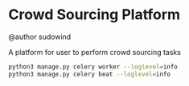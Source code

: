 # Crowd Sourcing Platform
@author sudowind

A platform for user to perform crowd sourcing tasks

```bash
python3 manage.py celery worker --loglevel=info
python3 manage.py celery beat --loglevel=info
```